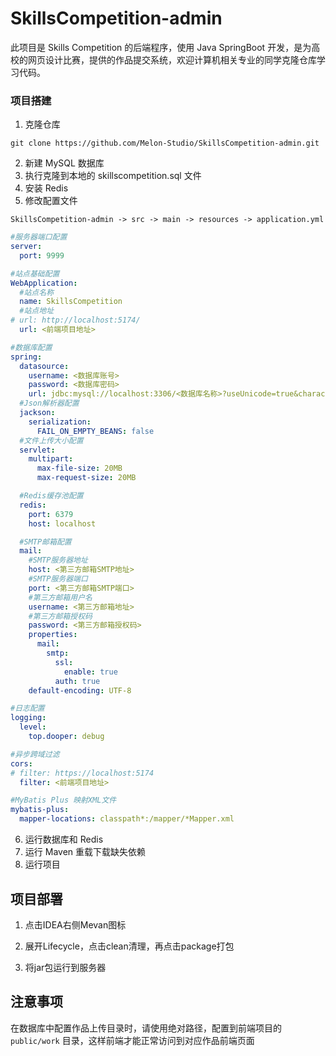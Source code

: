 # SkillsCompetition-admin
此项目是 Skills Competition 的后端程序，使用 Java SpringBoot 开发，是为高校的网页设计比赛，提供的作品提交系统，欢迎计算机相关专业的同学克隆仓库学习代码。

### 项目搭建

1. 克隆仓库
```
git clone https://github.com/Melon-Studio/SkillsCompetition-admin.git
```
2. 新建 MySQL 数据库
3. 执行克隆到本地的 skillscompetition.sql 文件
4. 安装 Redis
5. 修改配置文件

`SkillsCompetition-admin -> src -> main -> resources -> application.yml`

```yaml
#服务器端口配置
server:
  port: 9999

#站点基础配置
WebApplication:
  #站点名称
  name: SkillsCompetition
  #站点地址
# url: http://localhost:5174/
  url: <前端项目地址>

#数据库配置
spring:
  datasource:
    username: <数据库账号>
    password: <数据库密码>
    url: jdbc:mysql://localhost:3306/<数据库名称>?useUnicode=true&characterEncoding=UTF-8
  #Json解析器配置
  jackson:
    serialization:
      FAIL_ON_EMPTY_BEANS: false
  #文件上传大小配置
  servlet:
    multipart:
      max-file-size: 20MB
      max-request-size: 20MB

  #Redis缓存池配置
  redis:
    port: 6379
    host: localhost

  #SMTP邮箱配置
  mail:
    #SMTP服务器地址
    host: <第三方邮箱SMTP地址>
    #SMTP服务器端口
    port: <第三方邮箱SMTP端口>
    #第三方邮箱用户名
    username: <第三方邮箱地址>
    #第三方邮箱授权码
    password: <第三方邮箱授权码>
    properties:
      mail:
        smtp:
          ssl:
            enable: true
          auth: true
    default-encoding: UTF-8

#日志配置
logging:
  level:
    top.dooper: debug

#异步跨域过滤
cors:
# filter: https://localhost:5174
  filter: <前端项目地址>

#MyBatis Plus 映射XML文件
mybatis-plus:
  mapper-locations: classpath*:/mapper/*Mapper.xml
```

6. 运行数据库和 Redis
7. 运行 Maven 重载下载缺失依赖
8. 运行项目

## 项目部署

1. 点击IDEA右侧Mevan图标

2. 展开Lifecycle，点击clean清理，再点击package打包

3. 将jar包运行到服务器

## 注意事项

在数据库中配置作品上传目录时，请使用绝对路径，配置到前端项目的 `public/work` 目录，这样前端才能正常访问到对应作品前端页面